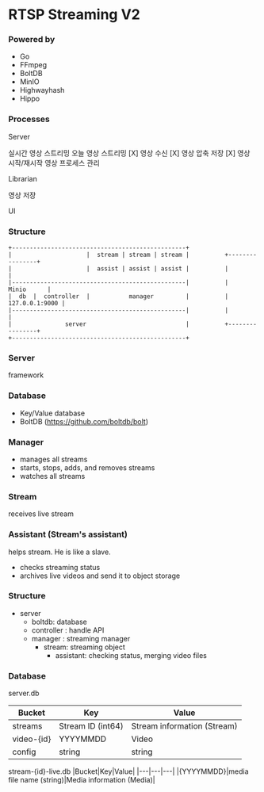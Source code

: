# RTSP Streaming V2

### Powered by

* Go
* FFmpeg
* BoltDB
* MinIO
* Highwayhash
* Hippo

### Processes

Server

실시간 영상 스트리밍
오늘 영상 스트리밍
[X] 영상 수신
[X] 영상 압축 저장
[X] 영상 시작/재시작
영상 프로세스 관리

Librarian

영상 저장

UI




### Structure

```
+-------------------------------------------------+
|                     |  stream | stream | stream |          +----------------+
|                     |  assist | assist | assist |          |                |
|-------------------------------------------------|          |     Minio      |
|  db  |  controller  |           manager         |          | 127.0.0.1:9000 |
|-------------------------------------------------|          |                |
|               server                            |          +----------------+
+-------------------------------------------------+
```

### Server

framework

### Database

- Key/Value database
- BoltDB (https://github.com/boltdb/bolt)

### Manager

- manages all streams
- starts, stops, adds, and removes streams
- watches all streams

### Stream

receives live stream

### Assistant (Stream's assistant)

helps stream. He is like a slave.

- checks streaming status
- archives live videos and send it to object storage

### Structure

* server
    - boltdb: database
    - controller : handle API
    - manager : streaming manager
        - stream: streaming object
            -  assistant: checking status, merging video files


### Database

server.db

|Bucket|Key|Value|
|---|---|---|
|streams|Stream ID (int64)|Stream information (Stream)|
|video-{id}|YYYYMMDD|Video|
|config|string|string|

stream-{id}-live.db
|Bucket|Key|Value|
|---|---|---|
|{YYYYMMDD}|media file name (string)|Media information (Media)|